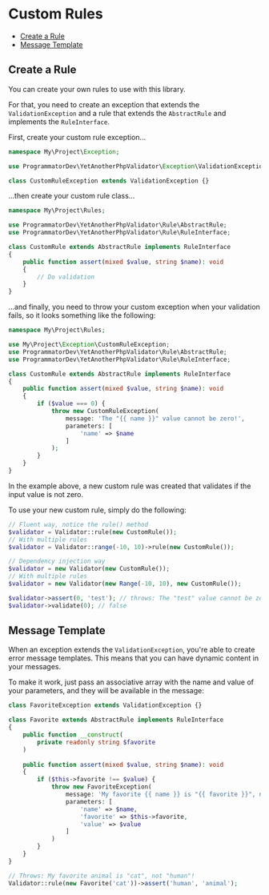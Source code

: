 # Custom Rules

- [Create a Rule](#create-a-rule)
- [Message Template](#message-template)

## Create a Rule

You can create your own rules to use with this library. 

For that, you need to create an exception that extends the `ValidationException` and a rule that extends the `AbstractRule` and implements the `RuleInterface`.

First, create your custom rule exception...

```php
namespace My\Project\Exception;

use ProgrammatorDev\YetAnotherPhpValidator\Exception\ValidationException;

class CustomRuleException extends ValidationException {}
```

...then create your custom rule class...

```php
namespace My\Project\Rules;

use ProgrammatorDev\YetAnotherPhpValidator\Rule\AbstractRule;
use ProgrammatorDev\YetAnotherPhpValidator\Rule\RuleInterface;

class CustomRule extends AbstractRule implements RuleInterface
{
    public function assert(mixed $value, string $name): void
    {
        // Do validation
    }
}
```

...and finally, you need to throw your custom exception when your validation fails, so it looks something like the following:

```php
namespace My\Project\Rules;

use My\Project\Exception\CustomRuleException;
use ProgrammatorDev\YetAnotherPhpValidator\Rule\AbstractRule;
use ProgrammatorDev\YetAnotherPhpValidator\Rule\RuleInterface;

class CustomRule extends AbstractRule implements RuleInterface
{
    public function assert(mixed $value, string $name): void
    {
        if ($value === 0) {
            throw new CustomRuleException(
                message: 'The "{{ name }}" value cannot be zero!',
                parameters: [
                    'name' => $name
                ]               
            );
        }
    }
}
```

In the example above, a new custom rule was created that validates if the input value is not zero.

To use your new custom rule, simply do the following:

```php
// Fluent way, notice the rule() method
$validator = Validator::rule(new CustomRule());
// With multiple rules
$validator = Validator::range(-10, 10)->rule(new CustomRule());

// Dependency injection way
$validator = new Validator(new CustomRule());
// With multiple rules
$validator = new Validator(new Range(-10, 10), new CustomRule());

$validator->assert(0, 'test'); // throws: The "test" value cannot be zero!
$validator->validate(0); // false
```

## Message Template

When an exception extends the `ValidationException`, you're able to create error message templates.
This means that you can have dynamic content in your messages.

To make it work, just pass an associative array with the name and value of your parameters, and they will be available in the message:

```php
class FavoriteException extends ValidationException {}

class Favorite extends AbstractRule implements RuleInterface
{
    public function __construct(
        private readonly string $favorite
    )
    
    public function assert(mixed $value, string $name): void
    {
        if ($this->favorite !== $value) {
            throw new FavoriteException(
                message: 'My favorite {{ name }} is "{{ favorite }}", not "{{ value }}"!',
                parameters: [
                    'name' => $name,
                    'favorite' => $this->favorite,
                    'value' => $value
                ]               
            )
        }
    }
}

// Throws: My favorite animal is "cat", not "human"!
Validator::rule(new Favorite('cat'))->assert('human', 'animal');
```